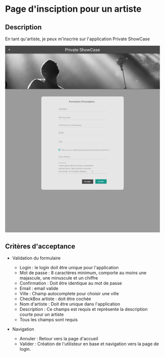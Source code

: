 # Page d'insciption pour un artiste

## Description

En tant qu'artiste, je peux m'inscrire sur l'application Private ShowCase

![Welcome Page](../design/export_screens/Signin_artist.png)

## Critères d'acceptance

- Validation du formulaire
    - Login : le login doit être unique pour l'application
    - Mot de passe : 8 caractères minimum, comporte au moins une majascule, une minuscule et un chiffre
    - Confirmation : Doit être identique au mot de passe
    - Email : email valide
    - Ville : Champ autocomplete pour choisir une ville
    - CheckBox artiste : doit être cochée
    - Nom d'artiste : Doit être unique dans l'application
    - Description : Ce champs est requis et représente la description courte pour un artiste
    - Tous les champs sont requis

- Navigation
    - Annuler : Retour vers la page d'accueil
    - Valider : Création de l'utilisteur en base et navigation vers la page de login.